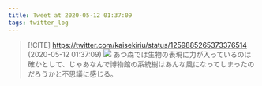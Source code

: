```yaml
---
title: Tweet at 2020-05-12 01:37:09
tags: twitter_log
---
```


> [!CITE] https://twitter.com/kaisekiriu/status/1259885265373376514 (2020-05-12 01:37:09)
> ![](https://twitter.com/kaisekiriu/status/1259885265373376514)
> あつ森では生物の表現に力が入っているのは確かとして、じゃあなんで博物館の系統樹はあんな風になってしまったのだろうかと不思議に感じる。
